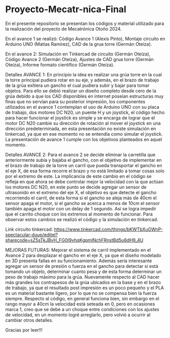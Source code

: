 # Proyecto-Mecatr-nica-Final
En el presente repositorio se presentan los códigos y material utilizado para la realización del proyecto de Mecatrónica Otoño 2024.

En el avance 1 se realizó: Código Avance 1 (Alexis Pinto),
                           Montaje circuito en Arduino UNO (Matías Ramírez),
                           CAD de la grua torre (Germán Oteíza).

En el avance 2: Simulación en Tinkercad de circuito (Germán Oteíza),
                Código Avance 2 (Germán Oteíza),
                Ajustes de CAD grua torre (Germán Oteíza),
                Informe formato científico (Germán Oteíza).

Detalles AVANCE 1:
En principio la idea es realizar una grúa torre en la cual la torre principal pudiera rotar en su eje, y además, en el brazo de trabajo de la grúa exitiera un gancho el cual pudiera subir y bajar para tomar objetos. Para ello se debió realizar un diseño completo desde cero de la grúa debido a que los CAD disponibles en internet poseían estructuras muy finas que no servían para su posterior impresión, los componentes utilizados en el avance 1 contemplan el uso de Arduino UNO con su placa de trabajo, dos motores DC N20, un puente H y un joystick, el código hecho para hacer funcionar el joystick es simple y se encarga de lograr que el motor DC N20 cambie su dirección de rotación al mover el joystick en una dirección predeterminada, en esta presentación no existe simulación en tinkercad, ya que en ese momento no se entendía como simular el joystick. La presentación de avance 1 cumple con los objetivos planteados en aquel momento.

Detalles AVANCE 2:
Para el avance 2 se decide eliminar la carretilla que anteriormente subía y bajaba el gancho, con el objetivo de implementar en el brazo de trabajo de la torre un carril que pueda transportar el gancho en el eje X, de esa forma recorre el brazo y no está limitado a tomar cosas solo por el extremo de este. La implicancia de este cambio en el código se refleja en que ahora se debe controlar mejor la velocidad con la que actúan los motores DC N20, en este punto se decide agregar un sensor de ultrasonido en el extremo del eje X, el objetivo es que detecte el gancho recorriendo el carril, de esta forma si el gancho se aleja más de 40cm el sensor apaga el motor, si el gancho se acerca a menos de 10cm el sensor también apaga el motor con un delay de 1 segundo. Así se logra impedir que el carrito choque con los extremos al momento de funcionar. Para observar estos cambios se realizó el código y la simulación en tinkercad.

Link circuito tinkercad: https://www.tinkercad.com/things/bKWTbXuGWnP-spectacular-duup/editel?sharecode=sZ5sTkJBvH_FG0I9vhqKgpmlNchFRnstBd5u6dH9_4U

MEJORAS FUTURAS:
Mejorar el sistema de carril implementado en el Avance 2 para desplazar el gancho en el eje X, ya que el diseño modelado en 3D presenta fallas en su funcionamiento. Además sería interesante agregar un sensor de presión o fuerza en el gancho para detectar si está tomando un objeto, determinar cuanto pesa y de esta forma determinar un peso de trabajo máximo para la grúa. Nuevamente respecto al CAD hacer más grandes los contrapesos de la grúa ubicados en la base y en el brazo de trabajo, ya que el resultado post impresión es un poco pequeño y el PLA es un material bastante ligero, por lo que no se compensa bien la fuerza siempre. Respecto al código, en general funciona bien, sin embargo en el rango mayor a 40cm la velocidad está seteada en 0, pero en ocasiones marca 1, creo que se debe a un choque entre condiciones con los ajustes de velocidad, en un momento logré arreglarlo, pero volvió a ocurrir al cambiar otros detalles.

Gracias por leer!!!
